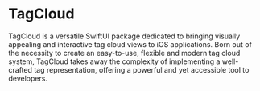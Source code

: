# TagCloud

TagCloud is a versatile SwiftUI package dedicated to bringing visually appealing and interactive tag cloud views to iOS applications. Born out of the necessity to create an easy-to-use, flexible and modern tag cloud system, TagCloud takes away the complexity of implementing a well-crafted tag representation, offering a powerful and yet accessible tool to developers.
